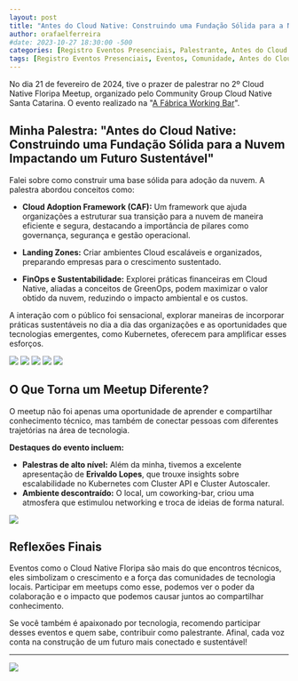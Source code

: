```yaml
---
layout: post
title: "Antes do Cloud Native: Construindo uma Fundação Sólida para a Nuvem Impactando um Futuro Sustentáve - Cloud Native Floripa - 2º Edição"
author: orafaelferreira
#date: 2023-10-27 18:30:00 -500
categories: [Registro Eventos Presenciais, Palestrante, Antes do Cloud Native Construindo uma Fundação Sólida para a Nuvem Impactando um Futuro Sustentáve - Cloud Native Floripa - 2º Edição]
tags: [Registro Eventos Presenciais, Eventos, Comunidade, Antes do Cloud Native Construindo uma Fundação Sólida para a Nuvem Impactando um Futuro Sustentáve - Cloud Native Floripa - 2º Edição]
---
```

 
No dia 21 de fevereiro de 2024, tive o prazer de palestrar no 2º Cloud Native Floripa Meetup, organizado pelo Community Group Cloud Native Santa Catarina. O evento realizado na "[A Fábrica Working Bar](https://www.afabricaworkingbar.com/coworking)".

## Minha Palestra: "Antes do Cloud Native: Construindo uma Fundação Sólida para a Nuvem Impactando um Futuro Sustentável"

Falei sobre como construir uma base sólida para adoção da nuvem. A palestra abordou conceitos como:

- **Cloud Adoption Framework (CAF):** Um framework que ajuda organizações a estruturar sua transição para a nuvem de maneira eficiente e segura, destacando a importância de pilares como governança, segurança e gestão operacional.
  
- **Landing Zones:** Criar ambientes Cloud escaláveis e organizados, preparando empresas para o crescimento sustentado.
  
- **FinOps e Sustentabilidade:** Explorei práticas financeiras em Cloud Native, aliadas a conceitos de GreenOps, podem maximizar o valor obtido da nuvem, reduzindo o impacto ambiental e os custos.

A interação com o público foi sensacional, explorar maneiras de incorporar práticas sustentáveis no dia a dia das organizações e as oportunidades que tecnologias emergentes, como Kubernetes, oferecem para amplificar esses esforços.

![](https://stoblobcertificados011.blob.core.windows.net/imagens-blog/posts/2cloudnative/1.jpg)
![](https://stoblobcertificados011.blob.core.windows.net/imagens-blog/posts/2cloudnative/2.jpg)
![](https://stoblobcertificados011.blob.core.windows.net/imagens-blog/posts/2cloudnative/3.jpg)
![](https://stoblobcertificados011.blob.core.windows.net/imagens-blog/posts/2cloudnative/4.jpg)
![](https://stoblobcertificados011.blob.core.windows.net/imagens-blog/posts/2cloudnative/5.jpg)

## O Que Torna um Meetup Diferente?

O meetup não foi apenas uma oportunidade de aprender e compartilhar conhecimento técnico, mas também de conectar pessoas com diferentes trajetórias na área de tecnologia.

**Destaques do evento incluem:**
- **Palestras de alto nível:** Além da minha, tivemos a excelente apresentação de **Erivaldo Lopes**, que trouxe insights sobre escalabilidade no Kubernetes com Cluster API e Cluster Autoscaler.
- **Ambiente descontraído:** O local, um coworking-bar, criou uma atmosfera que estimulou networking e troca de ideias de forma natural.

![](https://stoblobcertificados011.blob.core.windows.net/imagens-blog/posts/2cloudnative/6.jpg)

## Reflexões Finais

Eventos como o Cloud Native Floripa são mais do que encontros técnicos, eles simbolizam o crescimento e a força das comunidades de tecnologia locais. Participar em meetups como esse, podemos ver o poder da colaboração e o impacto que podemos causar juntos ao compartilhar conhecimento.

Se você também é apaixonado por tecnologia, recomendo participar desses eventos e quem sabe, contribuir como palestrante. Afinal, cada voz conta na construção de um futuro mais conectado e sustentável!

---

![](https://stoblobcertificados011.blob.core.windows.net/imagens-blog/posts/Logo2.png)
